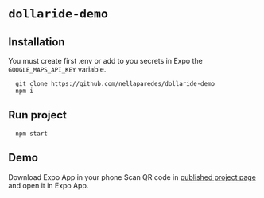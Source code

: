 # `dollaride-demo`

## Installation

You must create first .env or add to you secrets in Expo the `GOOGLE_MAPS_API_KEY` variable.

```
  git clone https://github.com/nellaparedes/dollaride-demo
  npm i
```

## Run project

```
  npm start
```

## Demo

Download Expo App in your phone
Scan QR code in [published project page](https://expo.io/@nellaparedes/projects/dollaride) and open it in Expo App.
